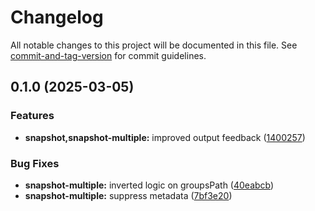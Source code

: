 # Changelog

All notable changes to this project will be documented in this file. See [commit-and-tag-version](https://github.com/absolute-version/commit-and-tag-version) for commit guidelines.

## 0.1.0 (2025-03-05)


### Features

* **snapshot,snapshot-multiple:** improved output feedback ([1400257](https://github.com/battis/myschoolapp-reporting/commit/1400257e0151edfcf1dfea6c13822672e3dee49b))


### Bug Fixes

* **snapshot-multiple:** inverted logic on groupsPath ([40eabcb](https://github.com/battis/myschoolapp-reporting/commit/40eabcb048f895dab8176d2b2582694adfe4918a))
* **snapshot-multiple:** suppress metadata ([7bf3e20](https://github.com/battis/myschoolapp-reporting/commit/7bf3e20912ed4b91d7b300b48be02cd34e6ad17b))
